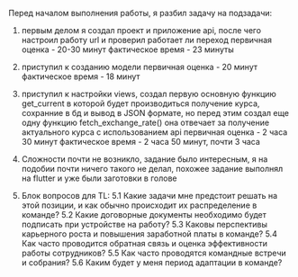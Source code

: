 Перед началом выполнения работы, я разбил задачу на подзадачи:
1. первым делом я создал проект и приложение api, после чего настроил работу url и проверил работает ли переход
первичная оценка - 20-30 минут
фактическое время - 23 минуты

2. приступил к созданию модели
первичная оценка - 20 минут
фактическое время - 18 минут

3. приступил к настройки views, создал первую основную функцию get_current в которой будет производиться получение курса, сохранние в бд и вывод в JSON формате, но перед этим создал еще одну функцию fetch_exchange_rate() она отвечает за получение актуального курса с использованием api
первичная оценка - 2 часа 30 минут
фактическое время - 2 часа 50 минут, почти 3 часа

4. Сложности почти не возникло, задание было интересным, я на подобии почти ничего такого не делал, похожее задание выполнял на flutter и уже были заготовки в голове

5. Блок вопросов для TL:
5.1 Какие задачи мне предстоит решать на этой позиции, и как обычно происходит их распределение в команде?
5.2 Какие договорные документы необходимо будет подписать при устройстве на работу?
5.3 Каковы перспективы карьерного роста и повышения заработной платы в команде?
5.4 Как часто проводится обратная связь и оценка эффективности работы сотрудников?
5.5 Как часто проводятся командные встречи и собрания?
5.6 Каким будет у меня период адаптации в команде?